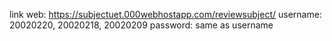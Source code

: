 link web: https://subjectuet.000webhostapp.com/reviewsubject/
username: 20020220, 20020218, 20020209
password: same as username
